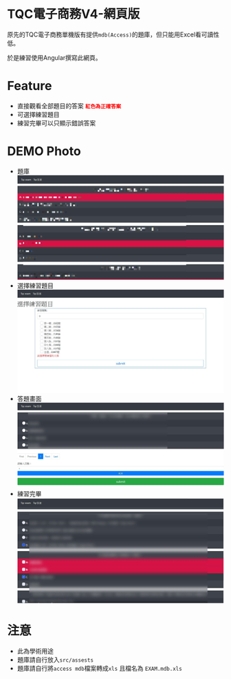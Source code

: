 # TQC電子商務V4-網頁版
原先的TQC電子商務單機版有提供`mdb(Access)`的題庫，但只能用Excel看可讀性低。

於是練習使用Angular撰寫此網頁。

# Feature
- 直接觀看全部題目的答案 <font style="color: red;font-weight:bold;">`紅色為正確答案`</font>
- 可選擇練習題目
- 練習完畢可以只顯示錯誤答案

# DEMO Photo
 - 題庫
![題庫](題庫圖.jpg)
 - 選擇練習題目
![選擇題目](選擇練習題.jpg)
 - 答題畫面
![題目](題目.jpg)
 - 練習完畢
![練習完畢](練習完畢.jpg)


# 注意
- 此為學術用途
- 題庫請自行放入`src/assests`
- 題庫請自行將`access mdb`檔案轉成`xls` 且檔名為 `EXAM.mdb.xls`